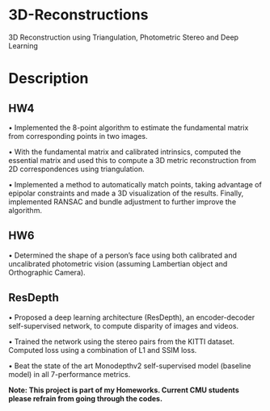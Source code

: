 # 3D-Reconstructions
3D Reconstruction using Triangulation, Photometric Stereo and Deep Learning
# Description

## HW4
•	Implemented the 8-point algorithm to estimate the fundamental matrix from corresponding points in two images.

•	With the fundamental matrix and calibrated intrinsics, computed the essential matrix and used this to compute a 3D metric reconstruction from 2D correspondences using triangulation.

•	Implemented a method to automatically match points, taking advantage of epipolar constraints and made a 3D visualization of the results. Finally, implemented RANSAC and bundle adjustment to further improve the algorithm.

## HW6

•	Determined the shape of a person’s face using both calibrated and uncalibrated photometric vision (assuming Lambertian object and Orthographic Camera).

## ResDepth
•	Proposed a deep learning architecture (ResDepth), an encoder-decoder self-supervised network, to compute disparity of images and videos.

• Trained the network using the stereo pairs from the KITTI dataset. Computed loss using a combination of L1 and SSIM loss.

•	Beat the state of the art Monodepthv2 self-supervised model (baseline model) in all 7-performance metrics. 

**Note: This project is part of my Homeworks. Current CMU students please refrain from going through the codes.**
